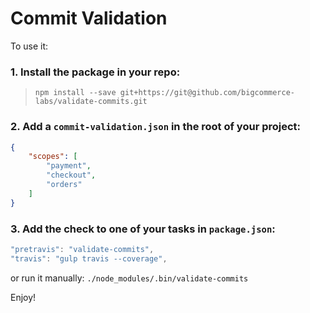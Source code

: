 # Commit Validation

To use it:

### 1. Install the package in your repo:
> `npm install --save git+https://git@github.com/bigcommerce-labs/validate-commits.git`

### 2. Add a `commit-validation.json` in the root of your project:

```json
{
    "scopes": [
        "payment",
        "checkout",
        "orders"
    ]
}
```

### 3. Add the check to one of your tasks in `package.json`:

```js
"pretravis": "validate-commits",
"travis": "gulp travis --coverage",
```

or run it manually: `./node_modules/.bin/validate-commits`

Enjoy!
